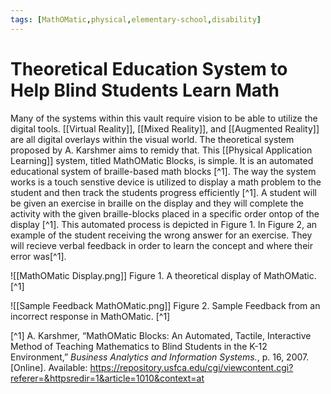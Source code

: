 ```yaml
---
tags: [MathOMatic,physical,elementary-school,disability]
---
```


# Theoretical Education System to Help Blind Students Learn Math

Many of the systems within this vault require vision to be able to utilize the digital tools.  [[Virtual Reality]], [[Mixed Reality]], and [[Augmented Reality]] are all digital overlays within the visual world.  The theoretical system proposed by A. Karshmer aims to remidy that.  This [[Physical Application Learning]] system, titled MathOMatic Blocks, is simple.  It is an automated educational system of braille-based math blocks [^1].  The way the system works is a touch senstive device is utilized to display a math problem to the student and then track the students progress efficiently [^1].  A student will be given an exercise in braille on the display and they will complete the activity with the given braille-blocks placed in a specific order ontop of the display [^1].  This automated process is depicted in Figure 1.  In Figure 2, an example of the student receiving the wrong answer for an exercise.  They will recieve verbal feedback in order to learn the concept and where their error was[^1].

![[MathOMatic Display.png]]
Figure 1.  A theoretical display of MathOMatic. [^1]

![[Sample Feedback MathOMatic.png]]
Figure 2.  Sample Feedback from an incorrect response in MathOMatic. [^1]

[^1]  A. Karshmer, “MathOMatic Blocks: An Automated, Tactile, Interactive Method of Teaching Mathematics to Blind Students in the K-12 Environment,” _Business Analytics and Information Systems._, p. 16, 2007. [Online]. Available: https://repository.usfca.edu/cgi/viewcontent.cgi?referer=&httpsredir=1&article=1010&context=at



